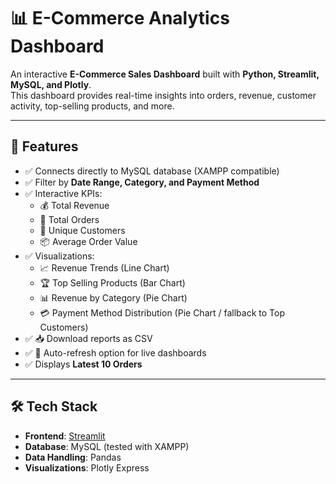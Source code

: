 # 📊 E-Commerce Analytics Dashboard

An interactive **E-Commerce Sales Dashboard** built with **Python, Streamlit, MySQL, and Plotly**.  
This dashboard provides real-time insights into orders, revenue, customer activity, top-selling products, and more.

---

## 🚀 Features
- ✅ Connects directly to MySQL database (XAMPP compatible)
- ✅ Filter by **Date Range, Category, and Payment Method**
- ✅ Interactive KPIs:
  - 💰 Total Revenue  
  - 🛒 Total Orders  
  - 👥 Unique Customers  
  - 📦 Average Order Value
- ✅ Visualizations:
  - 📈 Revenue Trends (Line Chart)  
  - 🏆 Top Selling Products (Bar Chart)  
  - 📊 Revenue by Category (Pie Chart)  
  - 💳 Payment Method Distribution (Pie Chart / fallback to Top Customers)
- ✅ 📥 Download reports as CSV
- ✅ 🔄 Auto-refresh option for live dashboards
- ✅ Displays **Latest 10 Orders**

---

## 🛠️ Tech Stack
- **Frontend**: [Streamlit](https://streamlit.io/)
- **Database**: MySQL (tested with XAMPP)
- **Data Handling**: Pandas
- **Visualizations**: Plotly Express

